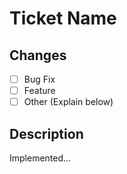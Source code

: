# Ticket Name

## Changes
- [ ] Bug Fix
- [ ] Feature
- [ ] Other (Explain below)

## Description
Implemented...
